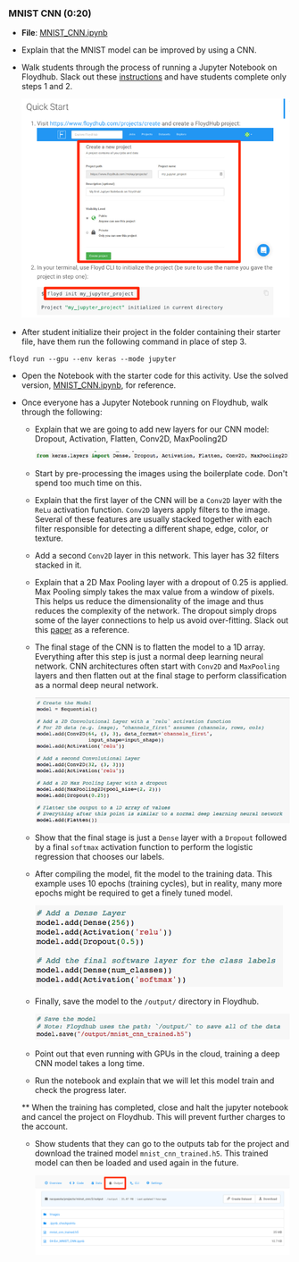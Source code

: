 ### MNIST CNN (0:20)

* **File**: [MNIST_CNN.ipynb](Unsolved/MNIST_CNN.ipynb)

* Explain that the MNIST model can be improved by using a CNN.

* Walk students through the process of running a Jupyter Notebook on Floydhub. Slack out these [instructions](https://docs.floydhub.com/getstarted/quick_start_jupyter/) and have students complete only steps 1 and 2.

  ![04-Evr_MNIST_CNN1](../../Images/04-Evr_MNIST_CNN1.png)

* After student initialize their project in the folder containing their starter file, have them run the following command in place of step 3.


```
floyd run --gpu --env keras --mode jupyter
```

* Open the Notebook with the starter code for this activity.  Use the solved version, [MNIST_CNN.ipynb](Solved/MNIST_CNN.ipynb), for reference.

* Once everyone has a Jupyter Notebook running on Floydhub, walk through the following:

  * Explain that we are going to add new layers for our CNN model: Dropout, Activation, Flatten, Conv2D, MaxPooling2D

    ![04-Evr_MNIST_CNN2](../../Images/04-Evr_MNIST_CNN2.png)

  * Start by pre-processing the images using the boilerplate code. Don't spend too much time on this.

  * Explain that the first layer of the CNN will be a `Conv2D` layer with the `ReLu` activation function. `Conv2D` layers apply filters to the image. Several of these features are usually stacked together with each filter responsible for detecting a different shape, edge, color, or texture.

  * Add a second `Conv2D` layer in this network. This layer has 32 filters stacked in it.

  * Explain that a 2D Max Pooling layer with a dropout of 0.25 is applied. Max Pooling simply takes the max value from a window of pixels. This helps us reduce the dimensionality of the image and thus reduces the complexity of the network. The dropout simply drops some of the layer connections to help us avoid over-fitting. Slack out this [paper](http://www.cs.toronto.edu/~rsalakhu/papers/srivastava14a.pdf) as a reference.

  * The final stage of the CNN is to flatten the model to a 1D array. Everything after this step is just a normal deep learning neural network. CNN architectures often start with `Conv2D` and `MaxPooling` layers and then flatten out at the final stage to perform classification as a normal deep neural network.

    ![04-Evr_MNIST_CNN3](../../Images/04-Evr_MNIST_CNN3.png)

  * Show that the final stage is just a `Dense` layer with a `Dropout` followed by a final `softmax` activation function to perform the logistic regression that chooses our labels.

  * After compiling the model, fit the model to the training data. This example uses 10 epochs (training cycles), but in reality, many more epochs might be required to get a finely tuned model.

    ![04-Evr_MNIST_CNN4](../../Images/04-Evr_MNIST_CNN4.png)

  * Finally, save the model to the `/output/` directory in Floydhub.

    ![04-Evr_MNIST_CNN5](../../Images/04-Evr_MNIST_CNN5.png)

  * Point out that even running with GPUs in the cloud, training a deep CNN model takes a long time.

  * Run the notebook and explain that we will let this model train and check the progress later.

  \*\* When the training has completed, close and halt the jupyter notebook and cancel the project on Floydhub. This will prevent further charges to the account.

  * Show students that they can go to the outputs tab for the project and download the trained model `mnist_cnn_trained.h5`. This trained model can then be loaded and used again in the future.

    ![Floydhub_Output](../../Images/Floydhub_Output.png)
